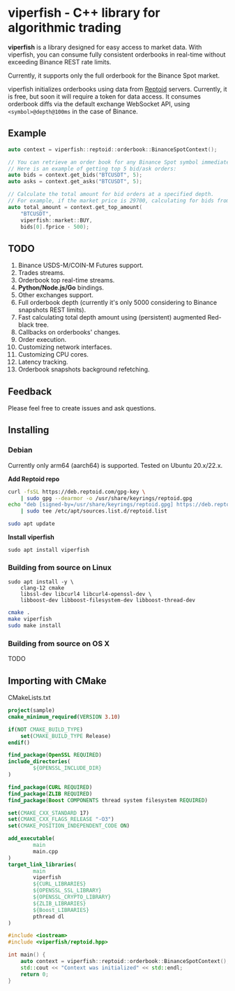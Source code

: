 # viperfish - C++ library for algorithmic trading
**viperfish** is a library designed for easy access to market data. With viperfish, you can consume fully consistent orderbooks in real-time without exceeding Binance REST rate limits.

Currently, it supports only the full orderbook for the Binance Spot market.

viperfish initializes orderbooks using data from [Reptoid](https://www.reptoid.com) servers. Currently, it is free, but soon it will require a token for data access. It consumes orderbook diffs via the default exchange WebSocket API, using `<symbol>@depth@100ms` in the case of Binance. 
## Example

```cpp
auto context = viperfish::reptoid::orderbook::BinanceSpotContext();

// You can retrieve an order book for any Binance Spot symbol immediately after the object is created.
// Here is an example of getting top 5 bid/ask orders:
auto bids = context.get_bids("BTCUSDT", 5);
auto asks = context.get_asks("BTCUSDT", 5);

// Calculate the total amount for bid orders at a specified depth.
// For example, if the market price is 29700, calculating for bids from 29700 to 29200:
auto total_amount = context.get_top_amount(
    "BTCUSDT",
    viperfish::market::BUY,
    bids[0].fprice - 500);
```

## TODO
1. Binance USDS-M/COIN-M Futures support.
2. Trades streams.
3. Orderbook top real-time streams.
4. **Python/Node.js/Go** bindings.
5. Other exchanges support.
6. Full orderbook depth (currently it's only 5000 considering to Binance snapshots REST limits).
7. Fast calculating total depth amount using (persistent) augmented Red-black tree.
8. Callbacks on orderbooks' changes.
9. Order execution.
10. Customizing network interfaces.
11. Customizing CPU cores.
12. Latency tracking.
13. Orderbook snapshots background refetching.
    
## Feedback
Please feel free to create issues and ask questions.

## Installing
### Debian
Currently only arm64 (aarch64) is supported. Tested on Ubuntu 20.x/22.x.

**Add Reptoid repo**
```bash
curl -fsSL https://deb.reptoid.com/gpg-key \
    | sudo gpg --dearmor -o /usr/share/keyrings/reptoid.gpg
echo "deb [signed-by=/usr/share/keyrings/reptoid.gpg] https://deb.reptoid.com focal main" \
    | sudo tee /etc/apt/sources.list.d/reptoid.list

sudo apt update
```

**Install viperfish**
```
sudo apt install viperfish
```

### Building from source on Linux

```
sudo apt install -y \
    clang-12 cmake
    libssl-dev libcurl4 libcurl4-openssl-dev \
    libboost-dev libboost-filesystem-dev libboost-thread-dev
```

```bash
cmake .
make viperfish
sudo make install
```

### Building from source on OS X
TODO

## Importing with CMake
CMakeLists.txt
```cmake
project(sample)
cmake_minimum_required(VERSION 3.10)

if(NOT CMAKE_BUILD_TYPE)
    set(CMAKE_BUILD_TYPE Release)
endif()

find_package(OpenSSL REQUIRED)
include_directories(
        ${OPENSSL_INCLUDE_DIR}
)

find_package(CURL REQUIRED)
find_package(ZLIB REQUIRED)
find_package(Boost COMPONENTS thread system filesystem REQUIRED)

set(CMAKE_CXX_STANDARD 17)
set(CMAKE_CXX_FLAGS_RELEASE "-O3")
set(CMAKE_POSITION_INDEPENDENT_CODE ON)

add_executable(
        main
        main.cpp
)
target_link_libraries(
        main
        viperfish
        ${CURL_LIBRARIES}
        ${OPENSSL_SSL_LIBRARY}
        ${OPENSSL_CRYPTO_LIBRARY}
        ${ZLIB_LIBRARIES}
        ${Boost_LIBRARIES}
        pthread dl
)
```

```cpp
#include <iostream>
#include <viperfish/reptoid.hpp>

int main() {
    auto context = viperfish::reptoid::orderbook::BinanceSpotContext();
    std::cout << "Context was initialized" << std::endl;
    return 0;
}
```
